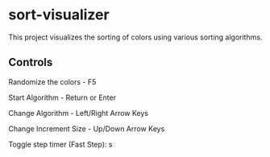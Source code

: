 # sort-visualizer
This project visualizes the sorting of colors using various sorting algorithms.

## Controls
Randomize the colors - F5

Start Algorithm - Return or Enter

Change Algorithm - Left/Right Arrow Keys

Change Increment Size - Up/Down Arrow Keys

Toggle step timer (Fast Step): s
